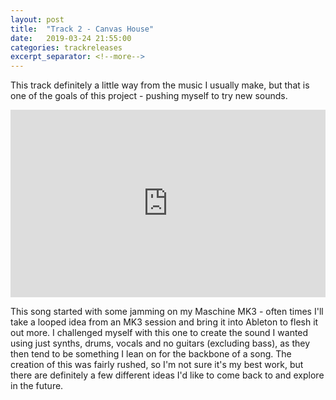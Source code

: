```yaml
---
layout: post
title:  "Track 2 - Canvas House"
date:   2019-03-24 21:55:00
categories: trackreleases
excerpt_separator: <!--more-->
---
```


This track definitely a little way from the music I usually make, but that is one of the goals of this project - pushing myself to try new sounds. 

<iframe width="100%" height="300" scrolling="no" frameborder="no" allow="autoplay" src="https://w.soundcloud.com/player/?url=https%3A//api.soundcloud.com/tracks/595254039&color=%23787272&auto_play=false&hide_related=false&show_comments=true&show_user=true&show_reposts=false&show_teaser=true&visual=true"></iframe>

<!--more-->

This song started with some jamming on my Maschine MK3 - often times I'll take a looped idea from an MK3 session and bring it into Ableton to flesh it out more. I challenged myself with this one to create the sound I wanted using just synths, drums, vocals and no guitars (excluding bass), as they then tend to be something I lean on for the backbone of a song. The creation of this was fairly rushed, so I'm not sure it's my best work, but there are definitely a few different ideas I'd like to come back to and explore in the future.
